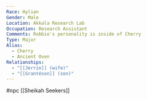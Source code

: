 ```yaml
---
Race: Hylian
Gender: Male
Location: Akkala Research Lab
Occupation: Research Assistant
Comments: Robbie's personality is inside of Cherry
Type: Major
Alias:
  - Cherry
  - Ancient Oven
Relationships:
  - "[[Jerrin]] (wife)"
  - "[[Grantéson]] (son)"
---
```

#npc [[Sheikah Seekers]]

